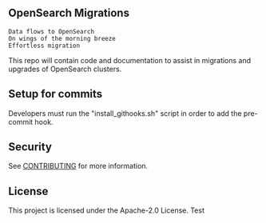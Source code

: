 ## OpenSearch Migrations

```
Data flows to OpenSearch
On wings of the morning breeze
Effortless migration
```

This repo will contain code and documentation to assist in migrations and upgrades of OpenSearch clusters.

## Setup for commits

Developers must run the "install_githooks.sh" script in order to add the pre-commit hook.

## Security

See [CONTRIBUTING](CONTRIBUTING.md#security-issue-notifications) for more information.

## License

This project is licensed under the Apache-2.0 License.
Test
